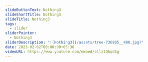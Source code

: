 ```yaml
---
slideButtonText: Nothing3
slideShortTitle: Nothing3
slideTitle: Nothing3
tags:
  - slider
sliderPointer:
  - Nothing3
sliderDescription: "![Nothing3](/assets/tree-736885__480.jpg)"
date: 2023-02-02T00:00:00+05:30
videoURL: https://www.youtube.com/embed/o1lz1OhqdSg
---
```


